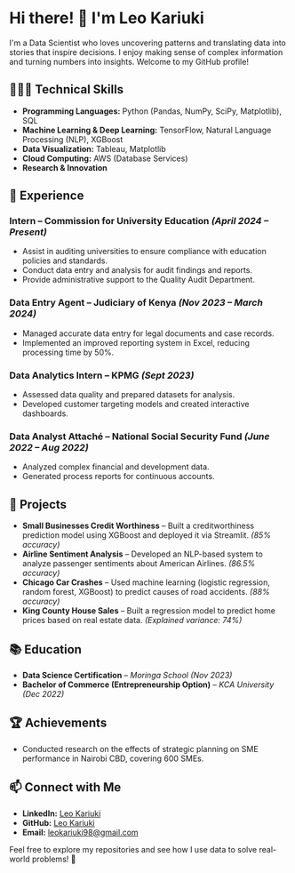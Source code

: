 # Hi there! 👋 I'm Leo Kariuki  

I'm a Data Scientist who loves uncovering patterns and translating data into stories that inspire decisions. I enjoy making sense of complex information and turning numbers into insights. Welcome to my GitHub profile!

## 👨🏾‍💻 Technical Skills  
- **Programming Languages:** Python (Pandas, NumPy, SciPy, Matplotlib), SQL  
- **Machine Learning & Deep Learning:** TensorFlow, Natural Language Processing (NLP), XGBoost  
- **Data Visualization:** Tableau, Matplotlib  
- **Cloud Computing:** AWS (Database Services)  
- **Research & Innovation**  

## 🌟 Experience  
### **Intern – Commission for University Education** *(April 2024 – Present)*  
- Assist in auditing universities to ensure compliance with education policies and standards.  
- Conduct data entry and analysis for audit findings and reports.  
- Provide administrative support to the Quality Audit Department.  

### **Data Entry Agent – Judiciary of Kenya** *(Nov 2023 – March 2024)*  
- Managed accurate data entry for legal documents and case records.  
- Implemented an improved reporting system in Excel, reducing processing time by 50%.  

### **Data Analytics Intern – KPMG** *(Sept 2023)*  
- Assessed data quality and prepared datasets for analysis.  
- Developed customer targeting models and created interactive dashboards.  

### **Data Analyst Attaché – National Social Security Fund** *(June 2022 – Aug 2022)*  
- Analyzed complex financial and development data.  
- Generated process reports for continuous accounts.  

## 🚀 Projects  
- **Small Businesses Credit Worthiness** – Built a creditworthiness prediction model using XGBoost and deployed it via Streamlit. *(85% accuracy)*  
- **Airline Sentiment Analysis** – Developed an NLP-based system to analyze passenger sentiments about American Airlines. *(86.5% accuracy)*  
- **Chicago Car Crashes** – Used machine learning (logistic regression, random forest, XGBoost) to predict causes of road accidents. *(88% accuracy)*  
- **King County House Sales** – Built a regression model to predict home prices based on real estate data. *(Explained variance: 74%)*  

## 📚 Education  
- **Data Science Certification** – *Moringa School (Nov 2023)*  
- **Bachelor of Commerce (Entrepreneurship Option)** – *KCA University (Dec 2022)*  

## 🏆 Achievements  
- Conducted research on the effects of strategic planning on SME performance in Nairobi CBD, covering 600 SMEs.  

## 📫 Connect with Me  
- **LinkedIn:** [Leo Kariuki](https://www.linkedin.com/in/leokariuki/)  
- **GitHub:** [Leo Kariuki](https://github.com/leokariuki)  
- **Email:** leokariuki98@gmail.com  

Feel free to explore my repositories and see how I use data to solve real-world problems! 🚀

